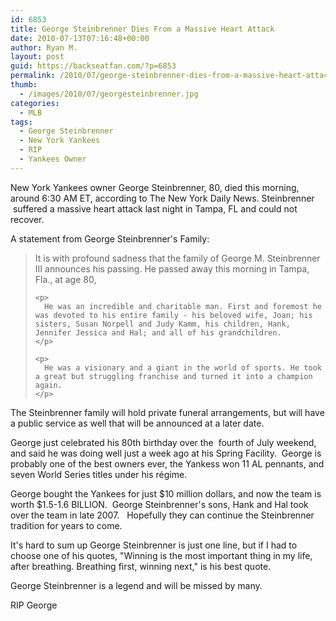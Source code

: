 ```yaml
---
id: 6853
title: George Steinbrenner Dies From a Massive Heart Attack
date: 2010-07-13T07:16:48+00:00
author: Ryan M.
layout: post
guid: https://backseatfan.com/?p=6853
permalink: /2010/07/george-steinbrenner-dies-from-a-massive-heart-attack/
thumb:
  - /images/2010/07/georgesteinbrenner.jpg
categories:
  - MLB
tags:
  - George Steinbrenner
  - New York Yankees
  - RIP
  - Yankees Owner
---
```


<div class="entry">
  <p>
    New York Yankees owner George Steinbrenner, 80, died this morning, around 6:30 AM ET, according to The New York Daily News. Steinbrenner  suffered a massive heart attack last night in Tampa, FL and could not recover.
  </p>

  <p>
    A statement from George Steinbrenner's Family:
  </p>

  <blockquote>
    <p>
      It is with profound sadness that the family of George M. Steinbrenner III announces his passing. He passed away this morning in Tampa, Fla., at age 80,
    </p>

    <p>
      He was an incredible and charitable man. First and foremost he was devoted to his entire family - his beloved wife, Joan; his sisters, Susan Norpell and Judy Kamm, his children, Hank, Jennifer Jessica and Hal; and all of his grandchildren.
    </p>

    <p>
      He was a visionary and a giant in the world of sports. He took a great but struggling franchise and turned it into a champion again.
    </p>
  </blockquote>

  <p>
    The Steinbrenner family will hold private funeral arrangements, but will have a public service as well that will be announced at a later date.
  </p>

  <p>
    George just celebrated his 80th birthday over the  fourth of July weekend, and said he was doing well just a week ago at his Spring Facility.  George is probably one of the best owners ever, the Yankess won 11 AL pennants, and seven World Series titles under his régime.
  </p>

  <p>
    George bought the Yankees for just $10 million dollars, and now the team is worth $1.5-1.6 BILLION.  George Steinbrenner's sons, Hank and Hal took over the team in late 2007.   Hopefully they can continue the Steinbrenner tradition for years to come.
  </p>

  <p>
    It's hard to sum up George Steinbrenner is just one line, but if I had to choose one of his quotes, "Winning is the most important thing in my life, after breathing. Breathing first, winning next," is his best quote.
  </p>

  <p>
    George Steinbrenner is a legend and will be missed by many.
  </p>

  <p>
    RIP George
  </p>
</div>
